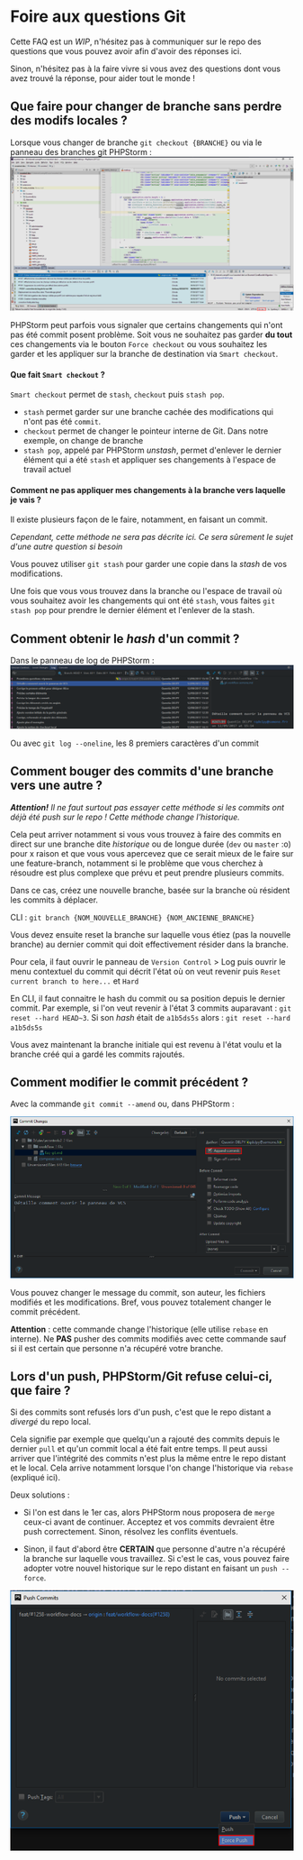 # Foire aux questions Git

Cette FAQ est un _WIP_, n'hésitez pas à communiquer sur le repo des questions
que vous pouvez avoir afin d'avoir des réponses ici.

Sinon, n'hésitez pas à la faire vivre si vous avez des questions dont vous
avez trouvé la réponse, pour aider tout le monde !

## Que faire pour changer de branche sans perdre des modifs locales ?

Lorsque vous changer de branche `git checkout {BRANCHE}` ou via le panneau
des branches git PHPStorm :
![Panneau des branches](res/ide-goto-branches.png)

PHPStorm peut parfois vous signaler que certains changements qui n'ont pas été
commit posent problème. Soit vous ne souhaitez pas garder **du tout** ces
changements via le bouton `Force checkout` ou vous souhaitez les garder et
les appliquer sur la branche de destination via `Smart checkout`.

#### Que fait `Smart checkout` ?

`Smart checkout` permet de `stash`, `checkout` puis `stash pop`.
* `stash` permet garder sur une branche cachée des modifications qui n'ont pas
été `commit`.
* `checkout` permet de changer le pointeur interne de Git. Dans notre exemple,
on change de branche
* `stash pop`, appelé par PHPStorm _unstash_, permet d'enlever le dernier
élément qui a été `stash` et appliquer ses changements à l'espace de travail
actuel

#### Comment ne pas appliquer mes changements à la branche vers laquelle je vais ?

Il existe plusieurs façon de le faire, notamment, en faisant un commit.

_Cependant, cette méthode ne sera pas décrite ici. Ce sera sûrement le sujet
d'une autre question si besoin_

Vous pouvez utiliser `git stash` pour garder une copie dans la _stash_ de
vos modifications.

Une fois que vous vous trouvez dans la branche ou l'espace de travail où
vous souhaitez avoir les changements qui ont été `stash`, vous faites
`git stash pop` pour prendre le dernier élément et l'enlever de la stash.

## Comment obtenir le _hash_ d'un commit ?

Dans le panneau de log de PHPStorm :
![Hash commit PHPStorm](res/ide-commit-hash.png)

Ou avec `git log --oneline`, les 8 premiers caractères d'un commit

## Comment bouger des commits d'une branche vers une autre ?

_**Attention!** Il ne faut surtout pas essayer cette méthode si les commits
ont déjà été push sur le repo ! Cette méthode change l'historique._

Cela peut arriver notamment si vous vous trouvez à faire des commits en
direct sur une branche dite _historique_ ou de longue durée (`dev` ou
`master` :o) pour x raison et que vous vous apercevez que ce serait mieux
de le faire sur une feature-branch, notamment si le problème que vous cherchez
à résoudre est plus complexe que prévu et peut prendre plusieurs commits.

Dans ce cas, créez une nouvelle branche, basée sur la branche où résident
les commits à déplacer.

CLI : `git branch {NOM_NOUVELLE_BRANCHE} {NOM_ANCIENNE_BRANCHE}`

Vous devez ensuite reset la branche sur laquelle vous étiez (pas la nouvelle
branche) au dernier commit qui doit effectivement résider dans la branche.

Pour cela, il faut ouvrir le panneau de `Version Control` > Log puis
ouvrir le menu contextuel du commit qui décrit l'état où on veut revenir
puis `Reset current branch to here...` et `Hard`

En CLI, il faut connaitre le hash du commit ou sa position depuis le dernier commit.
Par exemple, si l'on veut revenir à l'état 3 commits auparavant :
`git reset --hard HEAD~3`. Si son _hash_ était de `a1b5ds5s` alors :
`git reset --hard a1b5ds5s`

Vous avez maintenant la branche initiale qui est revenu à l'état voulu et la
branche créé qui a gardé les commits rajoutés.

## Comment modifier le commit précédent ?

Avec la commande `git commit --amend` ou, dans PHPStorm :

![Changer commit précédent](res/ide-commit-ammend.png)

Vous pouvez changer le message du commit, son auteur, les fichiers modifiés
et les modifications. Bref, vous pouvez totalement changer le commit précédent.

**Attention** : cette commande change l'historique (elle utilise `rebase`
en interne). Ne **PAS** pusher des commits modifiés avec cette commande sauf
si il est certain que personne n'a récupéré votre branche.

## Lors d'un push, PHPStorm/Git refuse celui-ci, que faire ?

Si des commits sont refusés lors d'un push, c'est que le repo distant a
_divergé_ du repo local.

Cela signifie par exemple que quelqu'un a rajouté des commits depuis le
dernier `pull` et qu'un commit local a été fait entre temps.
Il peut aussi arriver que l'intégrité des commits n'est plus la même entre le
repo distant et le local.
Cela arrive notamment lorsque l'on change l'historique via `rebase` (expliqué ici).

Deux solutions :
* Si l'on est dans le 1er cas, alors PHPStorm nous proposera de `merge`
ceux-ci avant de continuer.
Acceptez et vos commits devraient être push correctement. Sinon, résolvez
les conflits éventuels.

* Sinon, il faut d'abord être **CERTAIN** que personne d'autre n'a récupéré
la branche sur laquelle vous travaillez. Si c'est le cas, vous pouvez faire
adopter votre nouvel historique sur le repo distant en faisant un
`push --force`.

![Force push PHPStorm](res/ide-force-push.png)
